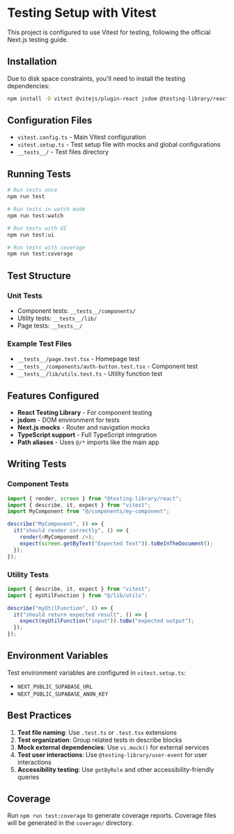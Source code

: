# Testing Setup with Vitest

This project is configured to use Vitest for testing, following the official Next.js testing guide.

## Installation

Due to disk space constraints, you'll need to install the testing dependencies:

```bash
npm install -D vitest @vitejs/plugin-react jsdom @testing-library/react @testing-library/jest-dom @testing-library/user-event
```

## Configuration Files

- `vitest.config.ts` - Main Vitest configuration
- `vitest.setup.ts` - Test setup file with mocks and global configurations
- `__tests__/` - Test files directory

## Running Tests

```bash
# Run tests once
npm run test

# Run tests in watch mode
npm run test:watch

# Run tests with UI
npm run test:ui

# Run tests with coverage
npm run test:coverage
```

## Test Structure

### Unit Tests

- Component tests: `__tests__/components/`
- Utility tests: `__tests__/lib/`
- Page tests: `__tests__/`

### Example Test Files

- `__tests__/page.test.tsx` - Homepage test
- `__tests__/components/auth-button.test.tsx` - Component test
- `__tests__/lib/utils.test.ts` - Utility function test

## Features Configured

- **React Testing Library** - For component testing
- **jsdom** - DOM environment for tests
- **Next.js mocks** - Router and navigation mocks
- **TypeScript support** - Full TypeScript integration
- **Path aliases** - Uses `@/*` imports like the main app

## Writing Tests

### Component Tests

```typescript
import { render, screen } from "@testing-library/react";
import { describe, it, expect } from "vitest";
import MyComponent from "@/components/my-component";

describe("MyComponent", () => {
  it("should render correctly", () => {
    render(<MyComponent />);
    expect(screen.getByText("Expected Text")).toBeInTheDocument();
  });
});
```

### Utility Tests

```typescript
import { describe, it, expect } from "vitest";
import { myUtilFunction } from "@/lib/utils";

describe("myUtilFunction", () => {
  it("should return expected result", () => {
    expect(myUtilFunction("input")).toBe("expected output");
  });
});
```

## Environment Variables

Test environment variables are configured in `vitest.setup.ts`:

- `NEXT_PUBLIC_SUPABASE_URL`
- `NEXT_PUBLIC_SUPABASE_ANON_KEY`

## Best Practices

1. **Test file naming**: Use `.test.ts` or `.test.tsx` extensions
2. **Test organization**: Group related tests in describe blocks
3. **Mock external dependencies**: Use `vi.mock()` for external services
4. **Test user interactions**: Use `@testing-library/user-event` for user interactions
5. **Accessibility testing**: Use `getByRole` and other accessibility-friendly queries

## Coverage

Run `npm run test:coverage` to generate coverage reports. Coverage files will be generated in the `coverage/` directory.
